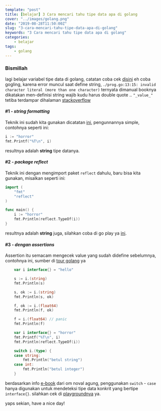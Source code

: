 ```yaml
---
template: "post"
title: [belajar] 3 Cara mencari tahu tipe data apa di golang
cover: "../images/golang.png"
date: "2019-08-28T11:50:00Z"
slug: "3-cara-mencari-tahu-tipe-data-apa-di-golang"
keywords: "3 Cara mencari tahu tipe data apa di golang"
categories: 
    - belajar 
tags:
    - golang
---
```


### Bismillah 

lagi belajar variabel tipe data di golang, catatan coba cek [disini](/deklarasi-tipe-data-dinamik-di-golang) eh coba gogling, karena error muncul saat define string, ``./prog.go:13:15: invalid character literal (more than one character)`` ternyata dimanual booknya dikatakan men-definisi string wajib kudu harus double quote .. `"_value_"` tetiba terdampar dihalaman [stackoverflow](https://stackoverflow.com/a/27160765)

#### #1 - ***string formatting***
Teknik ini sudah kita gunakan dicatatan [ini](/deklarasi-tipe-data-dinamik-di-golang), pengunnannya simple, contohnya seperti ini:
```go
i := "horror"
fmt.Printf("%T\n", i)
```
resultnya adalah **string** tipe datanya.

#### #2 - ***package reflect***
Teknik ini dengan mengimport paket `reflect` dahulu, baru bisa kita gunakan, misalkan seperti ini:
```go
import (
	"fmt"
	"reflect"
)

func main() {
	i := "horror"
	fmt.Println(reflect.TypeOf(i))
}
```
resultnya adalah **string** juga, silahkan coba di go play ya [ini](https://play.golang.org/p/IkmNqTCgPrc).

#### #3 - ***dengan assertions***
Assertion itu semacam mengecek value yang sudah didefine sebelumnya, contohnya ini, sumber di [tour golang](https://tour.golang.org/methods/15) ya
```go
	var i interface{} = "hello"

	s := i.(string)
	fmt.Println(s)

	s, ok := i.(string)
	fmt.Println(s, ok)

	f, ok := i.(float64)
	fmt.Println(f, ok)

	f = i.(float64) // panic
	fmt.Println(f)
```

```go
	var i interface{} = "horror"
	fmt.Printf("%T\n", i)
	fmt.Println(reflect.TypeOf(i))

	switch i.(type) {
	case string:
		fmt.Println("betul string")
	case int:
		fmt.Println("betul integer")
	}
```
berdasarkan info [e-book](https://dasarpemrogramangolang.novalagung.com/) dari om noval agung, penggunakan `switch` - `case` hanya digunakan untuk mendeteksi tipe data konkrit yang bertipe `interface{}`. silahkan cek di [playgroundnya](https://play.golang.org/p/5NTJ5O4U3Ey) ya.

yaps sekian, have a nice day!
